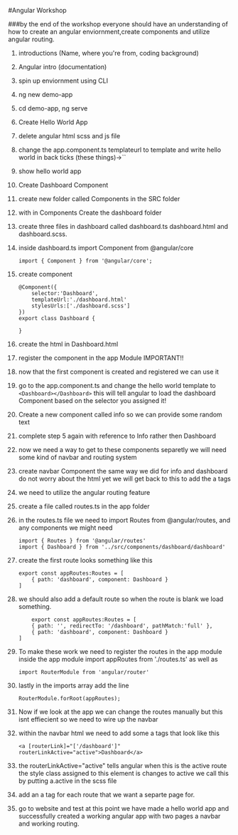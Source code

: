 #Angular Workshop

###by the end of the workshop everyone should have an understanding of how to create an angular enviornment,create components and utilize angular routing.

1. introductions (Name, where you're from, coding background)
2. Angular intro (documentation)

3. spin up enviornment using CLI
4. ng new demo-app
5. cd demo-app, ng serve

6. Create Hello World App
7. delete angular html scss and js file
8. change the app.component.ts templateurl to template and write hello
        world in back ticks (these things)->``
9. show hello world app

10. Create Dashboard Component
11. create new folder called Components in the SRC folder
12. with in Components Create the dashboard folder
13. create three files in dashboard called dashboard.ts dashboard.html
    and dashboard.scss.
14. inside dashboard.ts import Component from @angular/core
    ```
    import { Component } from '@angular/core';
    ```
15. create component
    ```
    @Component({
        selector:'Dashboard',
        templateUrl:'./dashboard.html'
        stylesUrls:['./dashboard.scss']
    })
    export class Dashboard {

    }
    ```
16. create the html in Dashboard.html
17. register the component in the app Module IMPORTANT!!
18. now that the first component is created and registered we can use it
19. go to the app.component.ts and change the hello world template to 
    `<Dashboard></Dashboard>`
    this will tell angular to load the dashboard Component based on the selector you assigned it!

20. Create a new component called info so we can provide some random text
21. complete step 5 again with reference to Info rather then Dashboard

22. now we need a way to get to these components separetly we will need some kind 
    of navbar and routing system
23. create navbar Component the same way we did for info and dashboard
    do not worry about the html yet we will get back to this to add the a tags
24. we need to utilize the angular routing feature
25. create a file called routes.ts in the app folder
26. in the routes.ts file we need to import Routes from @angular/routes, and any
    components we might need
    ```
    import { Routes } from '@angular/routes'
    import { Dashboard } from '../src/components/dashboard/dashboard'
    ```
27. create the first route looks something like this 
    ```
    export const appRoutes:Routes = [
        { path: 'dashboard', component: Dashboard }
    ]
    ```
28. we should also add a default route so when the route is blank we load  something.
    ```
        export const appRoutes:Routes = [
        { path: '', redirectTo: '/dashboard', pathMatch:'full' },
        { path: 'dashboard', component: Dashboard }
    ]
    ```
29. To make these work we need to register the routes in the app module
    inside the app module import appRoutes from './routes.ts' as well as
    ```
    import RouterModule from 'angular/router'
    ```
30. lastly in the imports array add the line 
    ```
    RouterModule.forRoot(appRoutes);
    ```

31. Now if we look at the app we can change the routes manually but this isnt
    effiecient so we need to wire up the navbar
32. within the navbar html we need to add some a tags that look like this
    ```
    <a [routerLink]="['/dashboard']" routerLinkActive="active">Dashboard</a>
    ```
33. the routerLinkActive="active" tells angular when this is the active route the
    style class assigned to this element is changes to active we call this by putting a.active in the scss file
34. add an a tag for each route that we want a separte page for.
35. go to website and test at this point we have made a hello world app and
    successfully created a working angular app with two pages a navbar and working routing.